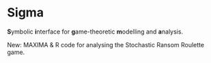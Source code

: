 # Sigma
**S**ymbolic **i**nterface for **g**ame-theoretic **m**odelling and **a**nalysis.

New: MAXIMA & R code for analysing the Stochastic Ransom Roulette game.
